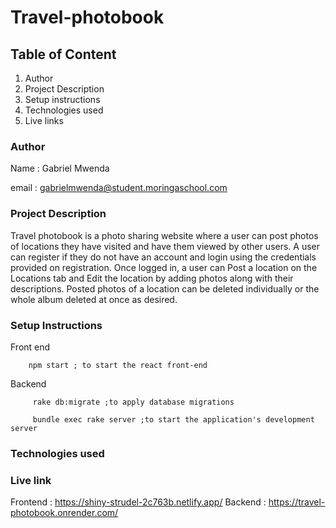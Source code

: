 # Travel-photobook

## Table of Content
1. Author
2. Project Description
3. Setup instructions
4. Technologies used
5. Live links


### Author
Name : Gabriel Mwenda

email : gabrielmwenda@student.moringaschool.com

### Project Description
Travel photobook is a photo sharing website where a user can post photos of locations they have visited and have them viewed by other users.
A user can register if they do not have an account and login using the credentials provided on registration.
Once logged in, a user can Post a location on the Locations tab and Edit the location by adding photos along with their descriptions.
Posted photos of a location can be deleted individually or the whole album deleted at once as desired.

### Setup Instructions
Front end

        npm start ; to start the react front-end

Backend 

         rake db:migrate ;to apply database migrations
         
         bundle exec rake server ;to start the application's development server

### Technologies used


### Live link



Frontend : https://shiny-strudel-2c763b.netlify.app/
Backend : https://travel-photobook.onrender.com/
